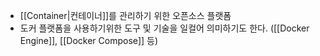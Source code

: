 - [[Container|컨테이너]]를 관리하기 위한 오픈소스 플랫폼
- 도커 플랫폼을 사용하기위한 도구 및 기술을 일컬어 의미하기도 한다. ([[Docker Engine]], [[Docker Compose]] 등)